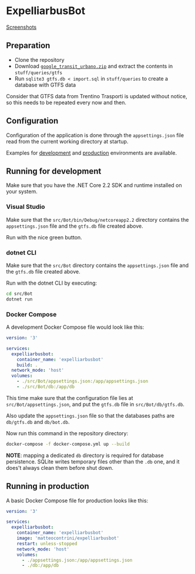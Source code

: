 # ExpelliarbusBot

[Screenshots](stuff/screenshots)

## Preparation

- Clone the repository
- Download [`google_transit_urbano.zip`](https://www.trentinotrasporti.it/opendata/google_transit_urbano_tte.zip) and extract the contents in `stuff/queries/gtfs`
- Run `sqlite3 gtfs.db < import.sql` in `stuff/queries` to create a database with GTFS data

Consider that GTFS data from Trentino Trasporti is updated without notice, so this needs to be repeated every now and then.

## Configuration

Configuration of the application is done through the `appsettings.json` file read from the current working directory at startup.

Examples for [development](https://github.com/matteocontrini/expelliarbusbot/blob/master/src/Bot/appsettings.example.development.json) and [production](https://github.com/matteocontrini/expelliarbusbot/blob/master/src/Bot/appsettings.example.json) environments are available.

## Running for development

Make sure that you have the .NET Core 2.2 SDK and runtime installed on your system.

### Visual Studio

Make sure that the `src/Bot/bin/Debug/netcoreapp2.2` directory contains the `appsettings.json` file and the `gtfs.db` file created above.

Run with the nice green button.

### dotnet CLI

Make sure that the `src/Bot` directory contains the `appsettings.json` file and the `gtfs.db` file created above.

Run with the dotnet CLI by executing:

```sh
cd src/Bot
dotnet run
```

### Docker Compose

A development Docker Compose file would look like this:

```yaml
version: '3'

services:
  expelliarbusbot:
    container_name: 'expelliarbusbot'
    build: .
  network_mode: 'host'
  volumes:
    - ./src/Bot/appsettings.json:/app/appsettings.json
    - ./src/Bot/db:/app/db
```

This time make sure that the configuration file lies at `src/Bot/appsettings.json`, and put the `gtfs.db` file in `src/Bot/db/gtfs.db`.

Also update the `appsettings.json` file so that the databases paths are `db/gtfs.db` and `db/bot.db`.

Now run this command in the repository directory:

```sh
docker-compose -f docker-compose.yml up --build
```

**NOTE**: mapping a dedicated `db` directory is required for database persistence. SQLite  writes temporary files other than the `.db` one, and it does't always clean them before shut down.

## Running in production

A basic Docker Compose file for production looks like this:

```yaml
version: '3'

services:
  expelliarbusbot:
    container_name: 'expelliarbusbot'
    image: 'matteocontrini/expelliarbusbot'
    restart: unless-stopped
    network_mode: 'host'
    volumes:
      - ./appsettings.json:/app/appsettings.json
      - ./db:/app/db
```

